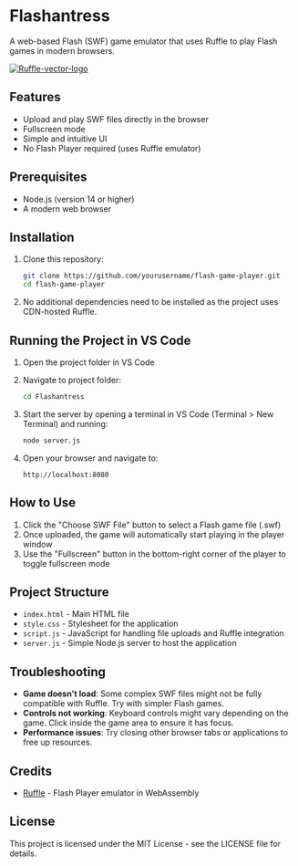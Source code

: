 
# Flashantress

A web-based Flash (SWF) game emulator that uses Ruffle to play Flash games in modern browsers.

<a href="https://imgbb.com/"><img src="https://i.ibb.co/kshcLYw3/Ruffle-vector-logo.png" alt="Ruffle-vector-logo" border="0"></a>

## Features

- Upload and play SWF files directly in the browser
- Fullscreen mode
- Simple and intuitive UI
- No Flash Player required (uses Ruffle emulator)

## Prerequisites

- Node.js (version 14 or higher)
- A modern web browser

## Installation

1. Clone this repository:
   ```bash
   git clone https://github.com/yourusername/flash-game-player.git
   cd flash-game-player
   ```

2. No additional dependencies need to be installed as the project uses CDN-hosted Ruffle.

## Running the Project in VS Code

1. Open the project folder in VS Code

2. Navigate to project folder:
   ```bash
   cd Flashantress
   ```
   
4. Start the server by opening a terminal in VS Code (Terminal > New Terminal) and running:
   ```bash
   node server.js
   ```

5. Open your browser and navigate to:
   ```
   http://localhost:8080
   ```

## How to Use

1. Click the "Choose SWF File" button to select a Flash game file (.swf)
2. Once uploaded, the game will automatically start playing in the player window
3. Use the "Fullscreen" button in the bottom-right corner of the player to toggle fullscreen mode

## Project Structure

- `index.html` - Main HTML file
- `style.css` - Stylesheet for the application
- `script.js` - JavaScript for handling file uploads and Ruffle integration
- `server.js` - Simple Node.js server to host the application

## Troubleshooting

- **Game doesn't load**: Some complex SWF files might not be fully compatible with Ruffle. Try with simpler Flash games.
- **Controls not working**: Keyboard controls might vary depending on the game. Click inside the game area to ensure it has focus.
- **Performance issues**: Try closing other browser tabs or applications to free up resources.

## Credits

- [Ruffle](https://ruffle.rs/) - Flash Player emulator in WebAssembly

## License

This project is licensed under the MIT License - see the LICENSE file for details.
